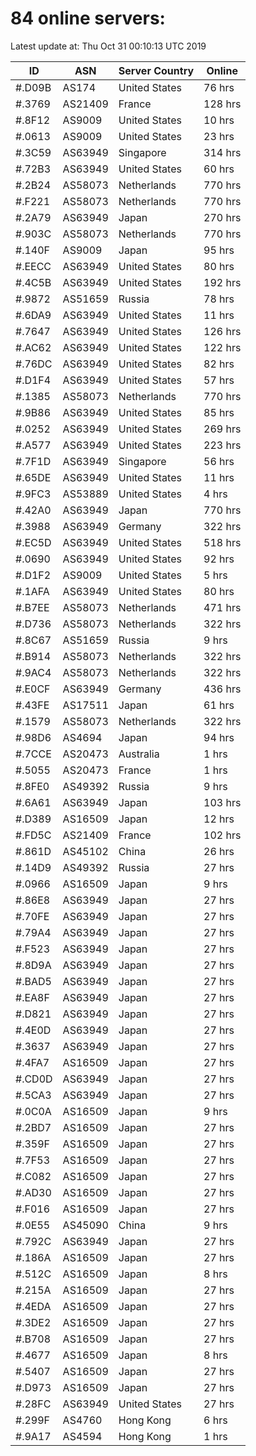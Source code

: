# 84 online servers:

Latest update at: Thu Oct 31 00:10:13 UTC 2019

| ID | ASN | Server Country | Online |
| -- | --- | -------------- | ------ |
| #.D09B | AS174 | United States | 76 hrs |
| #.3769 | AS21409 | France | 128 hrs |
| #.8F12 | AS9009 | United States | 10 hrs |
| #.0613 | AS9009 | United States | 23 hrs |
| #.3C59 | AS63949 | Singapore | 314 hrs |
| #.72B3 | AS63949 | United States | 60 hrs |
| #.2B24 | AS58073 | Netherlands | 770 hrs |
| #.F221 | AS58073 | Netherlands | 770 hrs |
| #.2A79 | AS63949 | Japan | 270 hrs |
| #.903C | AS58073 | Netherlands | 770 hrs |
| #.140F | AS9009 | Japan | 95 hrs |
| #.EECC | AS63949 | United States | 80 hrs |
| #.4C5B | AS63949 | United States | 192 hrs |
| #.9872 | AS51659 | Russia | 78 hrs |
| #.6DA9 | AS63949 | United States | 11 hrs |
| #.7647 | AS63949 | United States | 126 hrs |
| #.AC62 | AS63949 | United States | 122 hrs |
| #.76DC | AS63949 | United States | 82 hrs |
| #.D1F4 | AS63949 | United States | 57 hrs |
| #.1385 | AS58073 | Netherlands | 770 hrs |
| #.9B86 | AS63949 | United States | 85 hrs |
| #.0252 | AS63949 | United States | 269 hrs |
| #.A577 | AS63949 | United States | 223 hrs |
| #.7F1D | AS63949 | Singapore | 56 hrs |
| #.65DE | AS63949 | United States | 11 hrs |
| #.9FC3 | AS53889 | United States | 4 hrs |
| #.42A0 | AS63949 | Japan | 770 hrs |
| #.3988 | AS63949 | Germany | 322 hrs |
| #.EC5D | AS63949 | United States | 518 hrs |
| #.0690 | AS63949 | United States | 92 hrs |
| #.D1F2 | AS9009 | United States | 5 hrs |
| #.1AFA | AS63949 | United States | 80 hrs |
| #.B7EE | AS58073 | Netherlands | 471 hrs |
| #.D736 | AS58073 | Netherlands | 322 hrs |
| #.8C67 | AS51659 | Russia | 9 hrs |
| #.B914 | AS58073 | Netherlands | 322 hrs |
| #.9AC4 | AS58073 | Netherlands | 322 hrs |
| #.E0CF | AS63949 | Germany | 436 hrs |
| #.43FE | AS17511 | Japan | 61 hrs |
| #.1579 | AS58073 | Netherlands | 322 hrs |
| #.98D6 | AS4694 | Japan | 94 hrs |
| #.7CCE | AS20473 | Australia | 1 hrs |
| #.5055 | AS20473 | France | 1 hrs |
| #.8FE0 | AS49392 | Russia | 9 hrs |
| #.6A61 | AS63949 | Japan | 103 hrs |
| #.D389 | AS16509 | Japan | 12 hrs |
| #.FD5C | AS21409 | France | 102 hrs |
| #.861D | AS45102 | China | 26 hrs |
| #.14D9 | AS49392 | Russia | 27 hrs |
| #.0966 | AS16509 | Japan | 9 hrs |
| #.86E8 | AS63949 | Japan | 27 hrs |
| #.70FE | AS63949 | Japan | 27 hrs |
| #.79A4 | AS63949 | Japan | 27 hrs |
| #.F523 | AS63949 | Japan | 27 hrs |
| #.8D9A | AS63949 | Japan | 27 hrs |
| #.BAD5 | AS63949 | Japan | 27 hrs |
| #.EA8F | AS63949 | Japan | 27 hrs |
| #.D821 | AS63949 | Japan | 27 hrs |
| #.4E0D | AS63949 | Japan | 27 hrs |
| #.3637 | AS63949 | Japan | 27 hrs |
| #.4FA7 | AS16509 | Japan | 27 hrs |
| #.CD0D | AS63949 | Japan | 27 hrs |
| #.5CA3 | AS63949 | Japan | 27 hrs |
| #.0C0A | AS16509 | Japan | 9 hrs |
| #.2BD7 | AS16509 | Japan | 27 hrs |
| #.359F | AS16509 | Japan | 27 hrs |
| #.7F53 | AS16509 | Japan | 27 hrs |
| #.C082 | AS16509 | Japan | 27 hrs |
| #.AD30 | AS16509 | Japan | 27 hrs |
| #.F016 | AS16509 | Japan | 27 hrs |
| #.0E55 | AS45090 | China | 9 hrs |
| #.792C | AS63949 | Japan | 27 hrs |
| #.186A | AS16509 | Japan | 27 hrs |
| #.512C | AS16509 | Japan | 8 hrs |
| #.215A | AS16509 | Japan | 27 hrs |
| #.4EDA | AS16509 | Japan | 27 hrs |
| #.3DE2 | AS16509 | Japan | 27 hrs |
| #.B708 | AS16509 | Japan | 27 hrs |
| #.4677 | AS16509 | Japan | 8 hrs |
| #.5407 | AS16509 | Japan | 27 hrs |
| #.D973 | AS16509 | Japan | 27 hrs |
| #.28FC | AS63949 | United States | 27 hrs |
| #.299F | AS4760 | Hong Kong | 6 hrs |
| #.9A17 | AS4594 | Hong Kong | 1 hrs |

